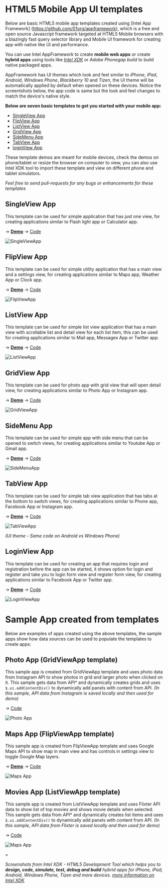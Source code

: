 HTML5 Mobile App UI templates
=============================

Below are basic HTML5 mobile app templates created using [Intel App Framework] (https://github.com/01org/appframework), which is a free and open source Javascript framework targeted at HTML5 Mobile browsers with a blazingly fast query selector library and Mobile UI framework for creating app with native like UI and performance.

You can use Intel AppFramework to create __mobile web apps__ or create __hybrid apps__ using tools like [_Intel XDK_](http://xdk-software.intel.com/) or _Adobe Phonegap build_ to build native packaged apps.

AppFramework has UI themes which look and feel similar to _iPhone_, _iPad_, _Android_, _Windows Phone_, _Blackberry 10_ and _Tizen_, the UI theme will be automatically applied by default when opened on these devices. Notice the screentshots below, the app code is same but the look and feel changes to match the device's native style.

__Below are seven basic templates to get you started with your mobile app:__

- [SingleView App](#singleview-app)
- [FlipView App](#flipview-app)
- [ListView App](#listview-app)
- [GridView App](#gridview-app)
- [SideMenu App](#sidemenu-app)
- [TabView App](#tabview-app)
- [loginView App](#loginview-app)

These template demos are meant for mobile devices, check the demos on phone/tablet or resize the browser on computer to view, you can also use Intel XDK tool to import these template and view on different phone and tablet simulators.

_Feel free to send pull-requests for any bugs or enhancements for these templates_

SingleView App
-
This template can be used for simple application that has just one view, for creating applications similar to Flash light app or Calculator app. 

&rarr; [__Demo__](http://htmlpreview.github.io/?https://raw.github.com/krisrak/appframework-templates/master/template-SingleViewApp.html) &rarr; [Code](https://github.com/krisrak/appframework-templates/blob/master/template-SingleViewApp.html)

![SingleViewApp](https://raw.github.com/krisrak/appframework-templates/master/screenshots/SingleViewApp.png)

FlipView App
-
This template can be used for simple utility application that has a main view and a settings view, for creating applications similar to Maps app, Weather App or Clock app. 

&rarr; [__Demo__](http://htmlpreview.github.io/?https://raw.github.com/krisrak/appframework-templates/master/template-FlipViewApp.html) &rarr; [Code](https://github.com/krisrak/appframework-templates/blob/master/template-FlipViewApp.html)

![FlipViewApp](https://raw.github.com/krisrak/appframework-templates/master/screenshots/FlipViewApp.png)

ListView App
-
This template can be used for simple list view application that has a main view with scrollable list and detail view for each list item, this can be used for creating applications similar to Mail app, Messages App or Twitter app.

&rarr; [__Demo__](http://htmlpreview.github.io/?https://raw.github.com/krisrak/appframework-templates/master/template-ListViewApp.html) &rarr; [Code](https://github.com/krisrak/appframework-templates/blob/master/template-ListViewApp.html)

![ListViewApp](https://raw.github.com/krisrak/appframework-templates/master/screenshots/ListViewApp.png)

GridView App
-
This template can be used for photo app with grid view that will open detail view, for creating applications similar to Photo App or Instagram app.

&rarr; [__Demo__](http://htmlpreview.github.io/?https://raw.github.com/krisrak/appframework-templates/master/template-GridViewApp.html) &rarr; [Code](https://github.com/krisrak/appframework-templates/blob/master/template-GridViewApp.html)

![GridViewApp](https://raw.github.com/krisrak/appframework-templates/master/screenshots/GridViewApp.png)

SideMenu App
-
This template can be used for simple app with side menu that can be opened to switch views, for creating applications similar to Youtube App or Gmail app.

&rarr; [__Demo__](http://htmlpreview.github.io/?https://raw.github.com/krisrak/appframework-templates/master/template-SideMenuApp.html) &rarr; [Code](https://github.com/krisrak/appframework-templates/blob/master/template-SideMenuApp.html)

![SideMenuApp](https://raw.github.com/krisrak/appframework-templates/master/screenshots/SideMenuApp.png)

TabView App
-
This template can be used for simple tab view application that has tabs at the bottom to switch views, for creating applications similar to Phone app, Facebook App or Instagram app.

&rarr; [__Demo__](http://htmlpreview.github.io/?https://raw.github.com/krisrak/appframework-templates/master/template-TabViewApp.html) &rarr; [Code](https://github.com/krisrak/appframework-templates/blob/master/template-TabViewApp.html)

![TabViewApp](https://raw.github.com/krisrak/appframework-templates/master/screenshots/TabViewApp.png)

_(UI theme - Same code on Android vs Windows Phone)_

LoginView App
-
This template can be used for creating an app that requires login and registration before the app can be started, it shows option for login and register and take you to login form view and register form view, for creating applications similar to Facebook App or Twitter app.

&rarr; [__Demo__](http://htmlpreview.github.io/?https://raw.github.com/krisrak/appframework-templates/master/template-LoginViewApp.html) &rarr; [Code](https://github.com/krisrak/appframework-templates/blob/master/template-LoginViewApp.html)

![LoginViewApp](https://raw.github.com/krisrak/appframework-templates/master/screenshots/LoginViewApp.png)


Sample App created from templates
=

Below are examples of apps created using the above templates, the sample apps show how data sources can be used to populate the templates to create apps:

Photo App (GridViewApp template)
-
This sample app is created from GridViewApp template and uses photo data from Instagram API to show photos in grid and larger photo when clicked on it. This sample gets data from API* and dynamically creates grids and uses `$.ui.addContentDiv()` to dynamically add panels with content from API. _(In this sample, API data from Instagram is saved locally and then used for demo)_

&rarr; [Code](https://github.com/krisrak/appframework-templates/blob/master/app-GridViewApp-Photos.html)

![Photo App](https://raw.github.com/krisrak/appframework-templates/master/screenshots/GridViewApp-Photo.png)

Maps App (FlipViewApp template)
-
This sample app is created from FlipViewApp template and uses Google Maps API to show map in main view and has controls in settings view to toggle Google Map layers.

&rarr; [__Demo__](http://htmlpreview.github.io/?https://raw.github.com/krisrak/appframework-templates/master/app-FlipViewApp-Maps.html) &rarr; [Code](https://github.com/krisrak/appframework-templates/blob/master/app-FlipViewApp-Maps.html)

![Maps App](https://raw.github.com/krisrak/appframework-templates/master/screenshots/FlipViewApp-Maps.png)

Movies App (ListViewApp template)
-
This sample app is created from ListViewApp template and uses Flixter API data to show list of top movies and shows movie details when selected. This sample gets data from API* and dynamically creates list items and uses `$.ui.addContentDiv()` to dynamically add panels with content from API. _(In this sample, API data from Flixter is saved locally and then used for demo)_

&rarr; [Code](https://github.com/krisrak/appframework-templates/blob/master/app-ListViewApp-Movies.html)

![Maps App](https://raw.github.com/krisrak/appframework-templates/master/screenshots/ListViewApp-Movies.png)


=

_Screenshots from Intel XDK - HTML5 Development Tool which helps you to_ ___design, code, simulate, test, debug and build___ _hybrid apps for iPhone, iPad, Android, Windows Phone, Tizen and more devices. [more information on Intel XDK](http://xdk-software.intel.com/)_
